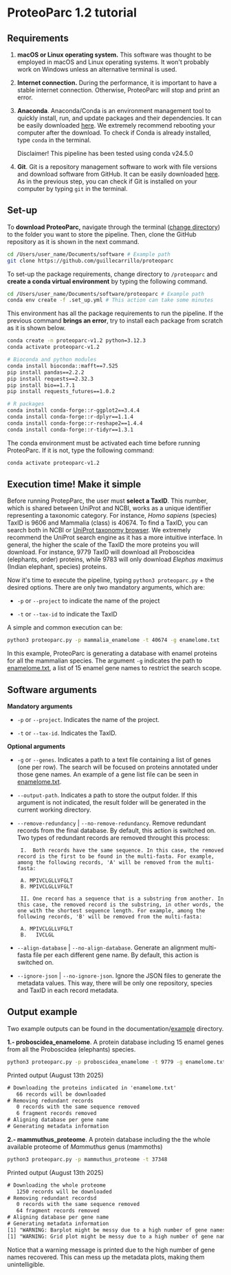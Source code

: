# ProteoParc 1.2 tutorial

## Requirements
1.  **macOS or Linux operating system.** This software was thought to be employed in macOS and Linux operating systems. It won't probably work on Windows unless an alternative terminal is used.

2.  **Internet connection.** During the performance, it is important to have a stable internet connection. Otherwise, ProteoParc will stop and print an error.

3.  **Anaconda**. Anaconda/Conda is an environment management tool to quickly install, run, and update packages and their dependencies. It can be easily downloaded [here](https://www.anaconda.com/download). We extremely recommend rebooting your computer after the download. To check if Conda is already installed, type `conda` in the terminal.

    Disclaimer! This pipeline has been tested using conda v24.5.0

4.  **Git**. Git is a repository management software to work with file versions and download software from GitHub. It can be easily downloaded [here](https://git-scm.com). As in the previous step, you can check if Git is installed on your computer by typing `git` in the terminal.

## Set-up
To **download ProteoParc,** navigate through the terminal ([change directory](https://www.cyberciti.biz/faq/how-to-change-directory-in-linux-terminal/)) to the folder you want to store the pipeline. Then, clone the GitHub repository as it is shown in the next command.

``` bash
cd /Users/user_name/Documents/software # Example path
git clone https://github.com/guillecarrillo/proteoparc
```

To set-up the package requirements, change directory to `/proteoparc` and **create a conda virtual environment** by typing the following command.

``` bash
cd /Users/user_name/Documents/software/proteoparc # Example path
conda env create -f .set_up.yml # This action can take some minutes
```

This environment has all the package requirements to run the pipeline. If the previous command **brings an error**, try to install each package from scratch as it is shown below.

``` bash
conda create -n proteoparc-v1.2 python=3.12.3
conda activate proteoparc-v1.2

# Bioconda and python modules
conda install bioconda::mafft==7.525
pip install pandas==2.2.2
pip install requests==2.32.3
pip install bio==1.7.1
pip install requests_futures==1.0.2

# R packages
conda install conda-forge::r-ggplot2==3.4.4
conda install conda-forge::r-dplyr==1.1.4
conda install conda-forge::r-reshape2==1.4.4
conda install conda-forge::r-tidyr==1.3.1
```

The conda environment must be activated each time before running ProteoParc. If it is not, type the following command:

``` bash
conda activate proteoparc-v1.2
```

## Execution time! Make it simple
Before running ProtepParc, the user must **select a TaxID**. This number, which is shared between UniProt and NCBI, works as a unique identifier representing a taxonomic category. For instance, *Homo sapiens* (species) TaxID is 9606 and Mammalia (class) is 40674. To find a TaxID, you can search both in NCBI or [UniProt taxonomy browser](https://www.uniprot.org/taxonomy). We extremely recommend the UniProt search engine as it has a more intuitive interface. In general, the higher the scale of the TaxID the more proteins you will download. For instance, 9779 TaxID will download all Proboscidea (elephants, order) proteins, while 9783 will only download *Elephas maximus* (Indian elephant, species) proteins.

Now it's time to execute the pipeline, typing `python3 proteoparc.py` + the desired options. There are only two mandatory arguments, which are:

-   `-p` or `--project` to indicate the name of the project

-   `-t` or `--tax-id` to indicate the TaxID

A simple and common execution can be:

``` bash
python3 proteoparc.py -p mammalia_enamelome -t 40674 -g enamelome.txt
```

In this example, ProteoParc is generating a database with enamel proteins for all the mammalian species. The argument `-g` indicates the path to [enamelome.txt](../documentation/example/enamelome.txt), a list of 15 enamel gene names to restrict the search scope.

## Software arguments
**Mandatory arguments**

-   `-p` or `--project`. Indicates the name of the project.

-   `-t` or `--tax-id`. Indicates the TaxID.

**Optional arguments**

-   `-g` or `--genes`. Indicates a path to a text file containing a list of genes (one per row). The search will be focused on proteins annotated under those gene names. An example of a gene list file can be seen in [enamelome.txt](../documentation/example/enamelome.txt).

-   `--output-path`. Indicates a path to store the output folder. If this argument is not indicated, the result folder will be generated in the current working directory.

-   `--remove-redundancy` \| `--no-remove-redundancy`. Remove redundant records from the final database. By default, this action is switched on. Two types of redundant records are removed throught this process:

         I.  Both records have the same sequence. In this case, the removed record is the first to be found in the multi-fasta. For example, among the following records, 'A' will be removed from the multi-fasta:

         A. MPIVCLGLLVFGLT
         B. MPIVCLGLLVFGLT

         II. One record has a sequence that is a substring from another. In this case, the removed record is the substring, in other words, the one with the shortest sequence length. For example, among the following records, 'B' will be removed from the multi-fasta:

         A. MPIVCLGLLVFGLT
         B.   IVCLGL

-   `--align-database` \| `--no-align-database`. Generate an alignment multi-fasta file per each different gene name. By default, this action is switched on.

-   `--ignore-json` \| `--no-ignore-json`. Ignore the JSON files to generate the metadata values. This way, there will be only one repository, species and TaxID in each record metadata.

## Output example
Two example outputs can be found in the documentation/[example](../documentation/example) directory.

**1.- proboscidea_enamelome**. A protein database including 15 enamel genes from all the Proboscidea (elephants) species.

``` bash
python3 proteoparc.py -p proboscidea_enamelome -t 9779 -g enamelome.txt
```

Printed output (August 13th 2025)
``` texinfo
# Downloading the proteins indicated in 'enamelome.txt'
   66 records will be downloaded
# Removing redundant records
   0 records with the same sequence removed
   6 fragment records removed
# Aligning database per gene name
# Generating metadata information
```

**2.- mammuthus_proteome**. A protein database including the the whole available proteome of *Mammuthus* genus (mammoths)

``` bash
python3 proteoparc.py -p mammuthus_proteome -t 37348
```

Printed output (August 13th 2025)
``` texinfo
# Downloading the whole proteome
   1250 records will be downloaded
# Removing redundant recordsd
   0 records with the same sequence removed
   64 fragment records removed
# Aligning database per gene name
# Generating metadata information
[1] "WARNING: Barplot might be messy due to a high number of gene names or species"
[1] "WARNING: Grid plot might be messy due to a high number of gene names or species"
```

Notice that a warning message is printed due to the high number of gene names recovered. This can mess up the metadata plots, making them unintelligible.
